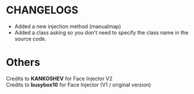 # CHANGELOGS

- Added a new injection method (manualmap)
- Added a class asking so you don't need to specify the class name in the source code.

# Others

Credits to **KANKOSHEV** for Face Injector V2
<br>
Credits to **busybox10** for Face Injector (V1 / original version)
